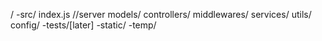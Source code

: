 /
    -src/
        index.js //server
        models/
        controllers/
        middlewares/
        services/
        utils/
        config/
    -tests/[later]
    -static/
    -temp/